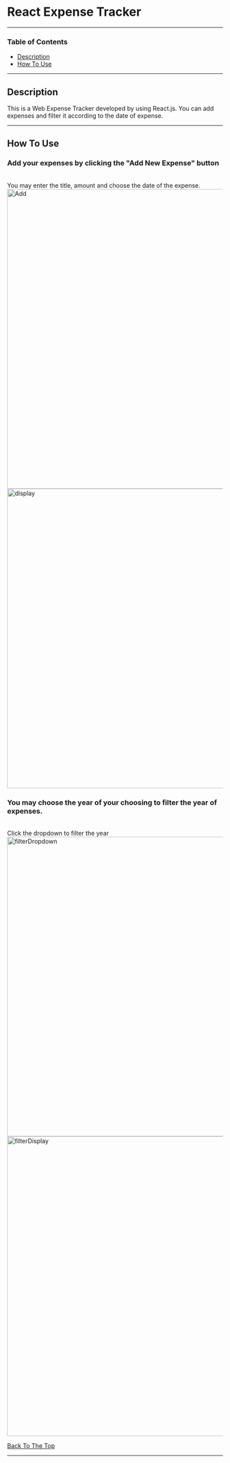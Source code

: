 
# React Expense Tracker 

---

### Table of Contents

- [Description](#description)
- [How To Use](#how-to-use)

---

## Description

This is a Web Expense Tracker developed by using React.js. You can add expenses and filter it according to the date of expense.

---

## How To Use


### Add your expenses by clicking the "Add New Expense" button
<br>
You may enter the title, amount and choose the date of the expense.
<br>
<img src="https://user-images.githubusercontent.com/98761689/157588875-c0a17cce-ba0b-4c53-9998-b630cc5c9014.png" alt="Add" width="700">

<img src="https://user-images.githubusercontent.com/98761689/157589061-be3282f3-fac1-41f0-939a-933e624c235a.png" alt="display" width="700">


### You may choose the year of your choosing to filter the year of expenses.
<br>
Click the dropdown to filter the year
<br>
<img src="https://user-images.githubusercontent.com/98761689/157589507-870b4910-82fb-4cbe-ad39-151f5bb7bd67.png" alt="filterDropdown" width="700">

<img src="https://user-images.githubusercontent.com/98761689/157589641-d0f18ec3-52a5-4c0e-aead-e8ceb903437f.png" alt="filterDisplay" width="700">

[Back To The Top](#react-expense-tracker)

---

